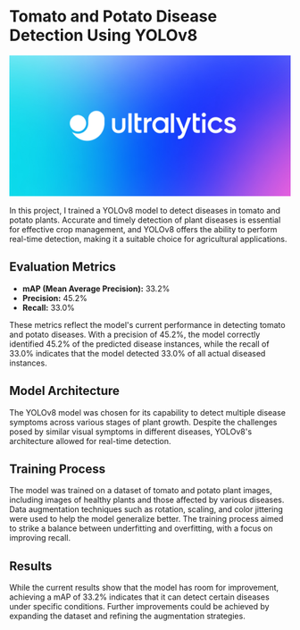 # Tomato and Potato Disease Detection Using YOLOv8

![Tomato and Potato Disease Detection](https://github.com/Nishant2018/YOLO-v8---Tomato-Potato--Disease---Detection/blob/main/2.png)

In this project, I trained a YOLOv8 model to detect diseases in tomato and potato plants. Accurate and timely detection of plant diseases is essential for effective crop management, and YOLOv8 offers the ability to perform real-time detection, making it a suitable choice for agricultural applications.

## Evaluation Metrics
- **mAP (Mean Average Precision):** 33.2%   
- **Precision:** 45.2%
- **Recall:** 33.0%   

These metrics reflect the model's current performance in detecting tomato and potato diseases. With a precision of 45.2%, the model correctly identified 45.2% of the predicted disease instances, while the recall of 33.0% indicates that the model detected 33.0% of all actual diseased instances.

## Model Architecture
The YOLOv8 model was chosen for its capability to detect multiple disease symptoms across various stages of plant growth. Despite the challenges posed by similar visual symptoms in different diseases, YOLOv8's architecture allowed for real-time detection.

## Training Process
The model was trained on a dataset of tomato and potato plant images, including images of healthy plants and those affected by various diseases. Data augmentation techniques such as rotation, scaling, and color jittering were used to help the model generalize better. The training process aimed to strike a balance between underfitting and overfitting, with a focus on improving recall.

## Results
While the current results show that the model has room for improvement, achieving a mAP of 33.2% indicates that it can detect certain diseases under specific conditions. Further improvements could be achieved by expanding the dataset and refining the augmentation strategies.


